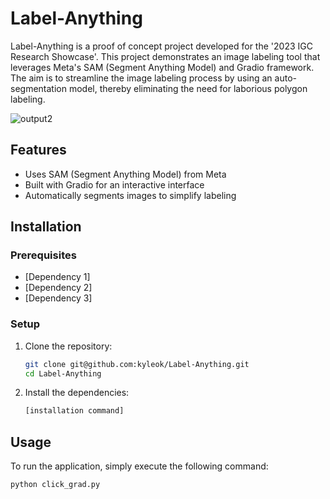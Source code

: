 # Label-Anything

Label-Anything is a proof of concept project developed for the '2023 IGC Research Showcase'. This project demonstrates an image labeling tool that leverages Meta's SAM (Segment Anything Model) and Gradio framework. The aim is to streamline the image labeling process by using an auto-segmentation model, thereby eliminating the need for laborious polygon labeling.


![output2](https://github.com/kyleok/Label-Anything/assets/58307870/884f1310-1a1a-4dae-8df1-9203491b0ab3)


## Features

- Uses SAM (Segment Anything Model) from Meta
- Built with Gradio for an interactive interface
- Automatically segments images to simplify labeling

## Installation

### Prerequisites

- [Dependency 1]
- [Dependency 2]
- [Dependency 3]

### Setup

1. Clone the repository:
    ```bash
    git clone git@github.com:kyleok/Label-Anything.git
    cd Label-Anything
    ```

2. Install the dependencies:
    ```bash
    [installation command]
    ```

## Usage

To run the application, simply execute the following command:
```bash
python click_grad.py
